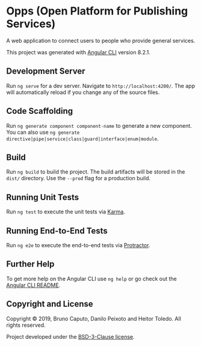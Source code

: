 # Opps (Open Platform for Publishing Services)
A web application to connect users to people who provide general services.

This project was generated with [Angular CLI](https://github.com/angular/angular-cli) version 8.2.1.

Development Server
------------------
Run `ng serve` for a dev server. Navigate to `http://localhost:4200/`. The app will automatically reload if you change any of the source files.

Code Scaffolding
----------------
Run `ng generate component component-name` to generate a new component. You can also use `ng generate directive|pipe|service|class|guard|interface|enum|module`.

Build
-----
Run `ng build` to build the project. The build artifacts will be stored in the `dist/` directory. Use the `--prod` flag for a production build.

Running Unit Tests
------------------
Run `ng test` to execute the unit tests via [Karma](https://karma-runner.github.io).

Running End-to-End Tests
------------------------
Run `ng e2e` to execute the end-to-end tests via [Protractor](http://www.protractortest.org/).

Further Help
------------
To get more help on the Angular CLI use `ng help` or go check out the [Angular CLI README](https://github.com/angular/angular-cli/blob/master/README.md).

Copyright and License
---------------------
Copyright &copy; 2019, Bruno Caputo, Danilo Peixoto and Heitor Toledo. All rights reserved.

Project developed under the [BSD-3-Clause license](LICENSE).